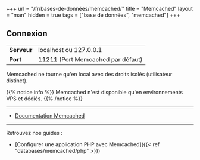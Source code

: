 +++
url = "/fr/bases-de-données/memcached/"
title = "Memcached"
layout = "man"
hidden = true
tags = ["base de données", "memcached"]
+++

## Connexion

|             |                                   |
|-------------|-----------------------------------|
| **Serveur** | localhost ou 127.0.0.1            |
| **Port**    | 11211 (Port Memcached par défaut) |

Memcached ne tourne qu'en local avec des droits isolés (utilisateur distinct).

{{% notice info %}}
Memcached n'est disponible qu'en environnements VPS et dédiés.
{{% /notice %}}

---

- [Documentation Memcached](https://github.com/memcached/memcached/wiki)

---

Retrouvez nos guides :

- [Configurer une application PHP avec Memcached]({{< ref "databases/memcached/php" >}})
